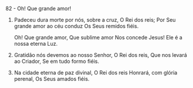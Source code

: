82 - Oh! Que grande amor!

1. Padeceu dura morte por nós, sobre a cruz,
   O Rei dos reis;
   Por Seu grande amor ao céu conduz
   Os Seus remidos fiéis.

   Oh! Que grande amor,
   Que sublime amor
   Nos concede Jesus!
   Ele é a nossa eterna Luz.

2. Gratidão nós devemos ao nosso Senhor,
   O Rei dos reis,
   Que nos levará ao Criador,
   Se em tudo formo fiéis.

3. Na cidade eterna de paz divinal,
   O Rei dos reis
   Honrará, com glória perenal,
   Os Seus amados fiéis.
